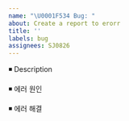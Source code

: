 ```yaml
---
name: "\U0001F534 Bug: "
about: Create a report to erorr
title: ''
labels: bug
assignees: SJ0826
---
```


◾️ Description

◾️ 에러 원인

◾️ 에러 해결
